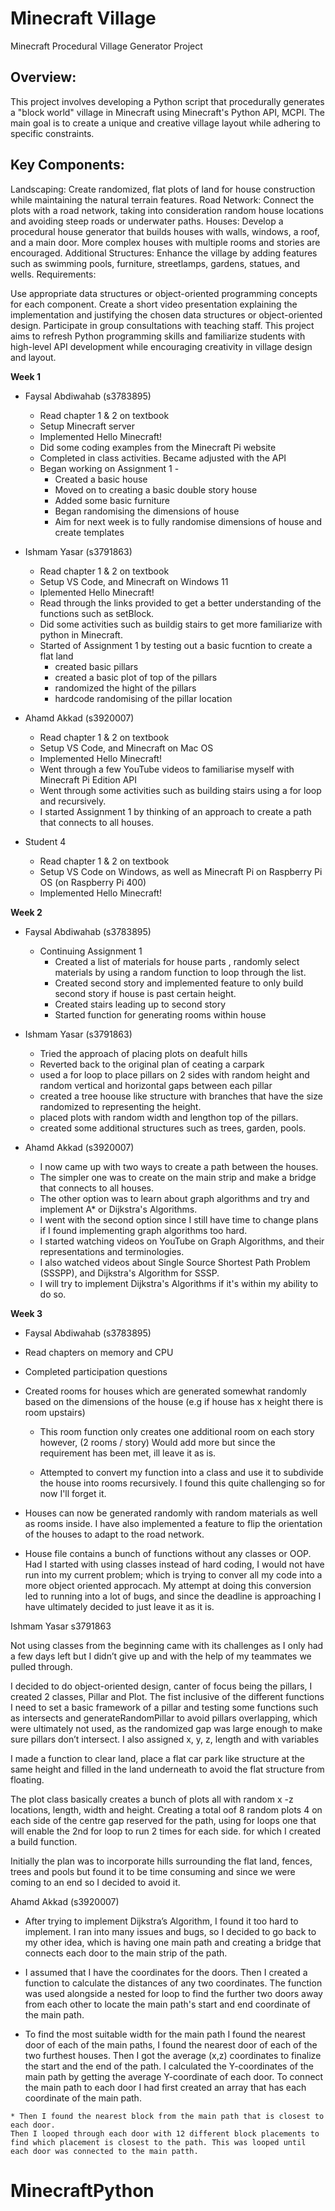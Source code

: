 # Minecraft Village

Minecraft Procedural Village Generator Project

## Overview:
This project involves developing a Python script that procedurally generates a "block world" village in Minecraft using Minecraft's Python API, MCPI. The main goal is to create a unique and creative village layout while adhering to specific constraints.

## Key Components:

Landscaping: Create randomized, flat plots of land for house construction while maintaining the natural terrain features.
Road Network: Connect the plots with a road network, taking into consideration random house locations and avoiding steep roads or underwater paths.
Houses: Develop a procedural house generator that builds houses with walls, windows, a roof, and a main door. More complex houses with multiple rooms and stories are encouraged.
Additional Structures: Enhance the village by adding features such as swimming pools, furniture, streetlamps, gardens, statues, and wells.
Requirements:

Use appropriate data structures or object-oriented programming concepts for each component.
Create a short video presentation explaining the implementation and justifying the chosen data structures or object-oriented design.
Participate in group consultations with teaching staff.
This project aims to refresh Python programming skills and familiarize students with high-level API development while encouraging creativity in village design and layout.


**Week 1**
* Faysal Abdiwahab (s3783895)
    * Read chapter 1 & 2 on textbook
    * Setup Minecraft server
    * Implemented Hello Minecraft!
    * Did some coding examples from the Minecraft Pi website 
    * Completed in class activities. Became adjusted with the API
    * Began working on Assignment 1 -
        * Created a basic house
        * Moved on to creating a basic double story house
        * Added some basic furniture
        * Began randomising the dimensions of house 
        * Aim for next week is to fully randomise dimensions of house and create templates 

* Ishmam Yasar (s3791863)
    * Read chapter 1 & 2 on textbook
    * Setup VS Code, and Minecraft on Windows 11
    * Iplemented Hello Minecraft!
    * Read through the links provided to get a better understanding of the functions such as setBlock.
    * Did some activities such as buildig stairs to get more familiarize with python in Minecraft.
    * Started of Assignment 1 by testing out a basic fucntion to create a flat land
         * created basic pillars
         * created a basic plot of top of the pillars
         * randomized the hight of the pillars 
         * hardcode randomising of the pillar location
         
* Ahamd Akkad (s3920007)
    * Read chapter 1 & 2 on textbook
    * Setup VS Code, and Minecraft on Mac OS
    * Implemented Hello Minecraft!
    * Went through a few YouTube videos to familiarise myself with Minecraft Pi Edition API
    * Went through some activities such as building stairs using a for loop and recursively.
    * I started Assignment 1 by thinking of an approach to create a path that connects to all houses.

* Student 4
    * Read chapter 1 & 2 on textbook
    * Setup VS Code on Windows, as well as Minecraft Pi on Raspberry Pi OS (on Raspberry Pi 400)
    * Implemented Hello Minecraft!

**Week 2**
* Faysal Abdiwahab (s3783895)
    * Continuing Assignment 1
      * Created a list of materials for house parts , randomly select materials by using a random function to loop through the list. 
      * Created second story and implemented feature to only build second story if house is past certain height. 
      * Created stairs leading up to second story 
      * Started function for generating rooms within house 
      
* Ishmam Yasar (s3791863)
   * Tried the approach of placing plots on deafult hills
   * Reverted back to the original plan of ceating a carpark
   * used a for loop to place pillars on 2 sides with random height and random vertical and horizontal gaps between each pillar
   * created a tree hoouse like structure with branches that have the size randomized to representing the height.
   * placed plots with random width and lengthon top of the pillars.
   * created some additional structures such as trees, garden, pools.

* Ahamd Akkad (s3920007)
    * I now came up with two ways to create a path between the houses.
    * The simpler one was to create on the main strip and make a bridge that connects to all houses.
    * The other option was to learn about graph algorithms and try and implement A* or Dijkstra's Algorithms.
    * I went with the second option since I still have time to change plans if I found implementing graph algorithms too hard.
    * I started watching videos on YouTube on Graph Algorithms, and their representations and terminologies.
    * I also watched videos about Single Source Shortest Path Problem (SSSPP), and Dijkstra's Algorithm for SSSP.
    * I will try to implement Dijkstra's Algorithms if it's within my ability to do so.
    
**Week 3**
* Faysal Abdiwahab (s3783895)
* Read chapters on memory and CPU 
* Completed participation questions

* Created rooms for houses which are generated somewhat randomly based on the dimensions of the house (e.g if house has x height there is room upstairs) 

    * This room function only creates one additional room on each story however, (2 rooms / story) Would add more but since the requirement has been met, ill leave it as is.

    * Attempted to convert my function into a class and use it to subdivide the house into rooms recursively. I found this quite challenging so for now I'll forget it.

* Houses can now be generated randomly with random materials as well as rooms inside. I have also implemented a feature to flip the orientation of the houses to adapt to the road network. 

* House file contains a bunch of functions without any classes or OOP. Had I started with using classes instead of hard coding, I would not have run into my current problem; which is trying to conver all my code into a more object oriented approcach. My attempt at doing this conversion led to running into a lot of bugs, and since the deadline is approaching I have ultimately decided to just leave it as it is.

Ishmam Yasar s3791863

   Not using classes from the beginning came with its challenges as I only had a few days left but I didn’t give up and with the help of my teammates we pulled through. 
   
   I decided to do object-oriented design, canter of focus being the pillars, I created 2 classes, Pillar and Plot. The fist inclusive of the different functions I need to set a basic framework of a pillar and testing some functions such as intersects and generateRandomPillar to avoid pillars overlapping, which were ultimately not used, as the randomized gap was large enough to make sure pillars don’t intersect. I also assigned x, y, z, length and with variables
   
  I made a function to clear land, place a flat car park like structure at the same height and filled in the land underneath to avoid the flat structure from floating.
   
   The plot class basically creates a bunch of plots all with random x -z locations, length, width and height. Creating a total oof 8 random plots 4 on each side of the centre gap reserved for the path, using for loops one that will enable the 2nd for loop to run 2 times for each side. for which I created a build function.

   Initially the plan was to incorporate hills surrounding the flat land, fences, trees and pools but found it to be time consuming and since we were coming to an end so I decided to avoid it.


Ahamd Akkad (s3920007)

   * After trying to implement Dijkstra’s Algorithm, I found it too hard to implement. I ran into many issues and bugs, so I decided to go back to my other idea, which is having one main path and creating a bridge that connects each door to the main strip of the path.

   * I assumed that I have the coordinates for the doors.
    Then I created a function to calculate the distances of any two coordinates. The function was used alongside a nested for loop to find the further two doors away from each other to locate the main path's start and end coordinate of the main path.

   * To find the most suitable width for the main path I found the nearest door of each of the main paths, I found the nearest door of each of the two furthest houses. Then I got the average (x,z) coordinates to finalize the start and the end of the path.
    I calculated the Y-coordinates of the main path by getting the average Y-coordinate of each door.
    To connect the main path to each door I had first created an array that has each coordinate of the main path.

    * Then I found the nearest block from the main path that is closest to each door.
    Then I looped through each door with 12 different block placements to find which placement is closest to the path. This was looped until each door was connected to the main patth.
    

     

    
# MinecraftPython
